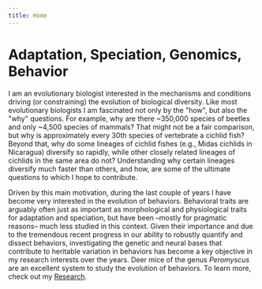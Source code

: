 ```yaml
---
title: Home
---
```


# Adaptation, Speciation, Genomics, Behavior

I am an evolutionary biologist interested in the mechanisms and conditions driving (or constraining) the evolution of biological diversity. Like most evolutionary biologists I am fascinated not only by the "how", but also the "why" questions. For example, why are there ~350,000 species of beetles and only ~4,500 species of mammals? That might not be a fair comparison, but why is approximately every 30th species of vertebrate a cichlid fish? Beyond that, why do some lineages of cichlid fishes (e.g., Midas cichlids in Nicaragua) diversify so rapidly, while other closely related lineages of cichlids in the same area do not? Understanding why certain lineages diversify much faster than others, and how, are some of the ultimate questions to which I hope to contribute. 

Driven by this main motivation, during the last couple of years I have become very interested in the evolution of behaviors. Behavioral traits are arguably often just as important as morphological and physiological traits for adaptation and speciation, but have been –mostly for pragmatic reasons– much less studied in this context. Given their importance and due to the tremendous recent progress in our ability to robustly quantify and dissect behaviors, investigating the genetic and neural bases that contribute to heritable variation in behaviors has become a key objective in my research interests over the years. Deer mice of the genus _Peromyscus_ are an excellent system to study the evolution of behaviors. To learn more, check out my [Research](https://akautt.github.io/research/).
